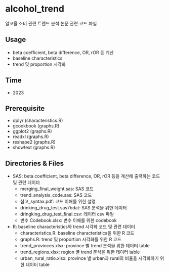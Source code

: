 # alcohol_trend
알코올 소비 관련 트렌드 분석 논문 관련 코드 파일

## Usage
* beta coefficient, beta difference, OR, rOR 등 계산
* baseline characteristics
* trend 및 proportion 시각화

## Time
* 2023

## Prerequisite
* dplyr (characteristics.R)
* gcookbook (graphs.R)
* ggplot2 (graphs.R)
* readxl (graphs.R)
* reshape2 (graphs.R)
* showtext (graphs.R)

## Directories & Files
* SAS: beta coefficient, beta difference, OR, rOR 등을 계산해 출력하는 코드 및 관련 데이터
  * merging_final_weight.sas: SAS 코드
  * trend_analysis_code.sas: SAS 코드
  * 참고_syntax.pdf: 코드 이해를 위한 설명
  * drinking_drug_test.sas7bdat: SAS 분석을 위한 데이터
  * dringking_drug_test_final.csv: 데이터 csv 파일
  * 변수 Codebook.xlsx:  변수 이해를 위한 codebook
* R: baseline characteristics와 trend 시각화 코드 및 관련 데이터
  * characteristics.R: baseline characteristics을 위한 R 코드
  * graphs.R: trend 및 proportion 시각화를 위한 R 코드
  * trend_provinces.xlsx: province 별 trend 분석을 위한 데이터 table
  * trend_regions.xlsx: region 별 trend 분석을 위한 데이터 table
  * urban_rural_ratio.xlsx: province 별 urban과 rural의 비율을 시각화하기 위한 데이터 table
